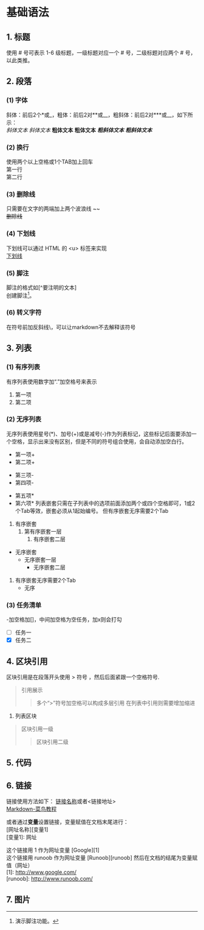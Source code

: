 # 基础语法
## 1. 标题
使用 # 号可表示 1-6 级标题，一级标题对应一个 # 号，二级标题对应两个 # 号，以此类推。

## 2. 段落
### (1) 字体
斜体：前后2个\*或_，粗体：前后2对\**或__，粗斜体：前后2对\***或\__，如下所示：  
*斜体文本*
_斜体文本_
**粗体文本**
__粗体文本__
***粗斜体文本***
___粗斜体文本___

### (2) 换行
使用两个以上空格或1个TAB加上回车   
第一行  
第二行

### (3) 删除线
只需要在文字的两端加上两个波浪线 ~~  
~~删除线~~

### (4) 下划线
下划线可以通过 HTML 的 \<u> 标签来实现  
<u>下划线</u>

### (5) 脚注
脚注的格式如[^要注明的文本]  
创建脚注[^注释1]。  
[^注释1]: 演示脚注功能。

### (6) 转义字符
在符号前加反斜线\，可以让markdown不去解释该符号
## 3. 列表
### (1) 有序列表
有序列表使用数字加“.”加空格号来表示
1. 第一项
2. 第二项

### (2) 无序列表
无序列表使用星号(*)、加号(+)或是减号(-)作为列表标记，这些标记后面要添加一个空格，显示出来没有区别，但是不同的符号组合使用，会自动添加空白行。
+ 第一项+
+ 第二项+
- 第三项-
- 第四项-
* 第五项*
* 第六项*
列表嵌套只需在子列表中的选项前面添加两个或四个空格即可，1或2个Tab等效，嵌套必须从1起始编号。
但有序嵌套无序需要2个Tab
1. 有序嵌套
   1. 第有序嵌套一层
        1. 有序嵌套二层
* 无序嵌套
  * 无序嵌套一层
    * 无序嵌套二层 
1. 有序嵌套无序需要2个Tab
    * 无序

### (3) 任务清单
-加空格加[]，中间加空格为空任务，加x则会打勾
- [ ] 任务一
- [x] 任务二

## 4. 区块引用
区块引用是在段落开头使用 > 符号 ，然后后面紧跟一个空格符号.
> 引用展示
> > 多个“>”符号加空格可以构成多层引用
在列表中引用则需要增加缩进
1. 列表区块
  > 区块引用一级
  >> 区块引用二级

## 5. 代码


## 6. 链接
链接使用方法如下：
[链接名称](链接地址)或者<链接地址>  
[Markdown-菜鸟教程](https://www.runoob.com/markdown/md-link.html)  

或者通过**变量**设置链接，变量赋值在文档末尾进行：  
\[网址名称][变量1]  
\[变量1]: 网址

这个链接用 1 作为网址变量 [Google][1]  
这个链接用 runoob 作为网址变量 [Runoob][runoob]
然后在文档的结尾为变量赋值（网址）  
[1]: http://www.google.com/  
[runoob]: http://www.runoob.com/


## 7. 图片

